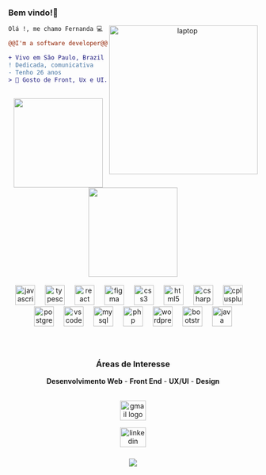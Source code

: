 ### Bem vindo!👋

<div align="center" >
<img align="right" height="auto" width="300em" alt="laptop"  src="https://img1.picmix.com/output/stamp/normal/8/6/5/6/1756568_c4174.gif" width="700" height="394" role="presentation"/>
</div>


```diff
Olá !, me chamo Fernanda 💻

@@I'm a software developer@@

+ Vivo em São Paulo, Brazil 🇧🇷.
! Dedicada, comunicativa
- Tenho 26 anos
> 📖 Gosto de Front, Ux e UI.


```




<h2 dir="auto"></h2>

<div align="center">
  <a href="https://github.com/nandacruz">    
    <img height="180"  src="https://github-readme-stats.vercel.app/api?username=nandacruz&show_icons=true&theme=radical&include_all_commits=true&count_private=true"/>
    <img height="180" src="https://github-readme-stats.vercel.app/api/top-langs/?username=nandacruz&layout=compact&langs_count=7&theme=radical"/>
  </a>
</div><br/> 

<div align="center">
  <img src="https://cdn.jsdelivr.net/gh/devicons/devicon/icons/javascript/javascript-original.svg" height="40" alt="javascript logo"  />
  <img width="12" />
  <img src="https://cdn.jsdelivr.net/gh/devicons/devicon/icons/typescript/typescript-original.svg" height="40" alt="typescript logo"  />
  <img width="12" />
  <img src="https://cdn.jsdelivr.net/gh/devicons/devicon/icons/react/react-original.svg" height="40" alt="react logo"  />
  <img width="12" />
  <img src="https://cdn.jsdelivr.net/gh/devicons/devicon/icons/figma/figma-original.svg" height="40" alt="figma logo"  />
  <img width="12" />
  <img src="https://cdn.jsdelivr.net/gh/devicons/devicon/icons/css3/css3-original.svg" height="40" alt="css3 logo"  />
  <img width="12" />
  <img src="https://cdn.jsdelivr.net/gh/devicons/devicon/icons/html5/html5-original.svg" height="40" alt="html5 logo"  />
  <img width="12" />
  <img src="https://cdn.jsdelivr.net/gh/devicons/devicon/icons/csharp/csharp-original.svg" height="40" alt="csharp logo"  />
  <img width="12" />
  <img src="https://cdn.jsdelivr.net/gh/devicons/devicon/icons/cplusplus/cplusplus-original.svg" height="40" alt="cplusplus logo"  />
  <img width="12" />
  <img src="https://cdn.jsdelivr.net/gh/devicons/devicon/icons/postgresql/postgresql-original.svg" height="40" alt="postgresql logo"  />
  <img width="12" />
  <img src="https://cdn.jsdelivr.net/gh/devicons/devicon/icons/vscode/vscode-original.svg" height="40" alt="vscode logo"  />
  <img width="12" />
  <img src="https://skillicons.dev/icons?i=mysql" height="40" alt="mysql logo"  />
  <img width="12" />
  <img src="https://skillicons.dev/icons?i=php" height="40" alt="php logo"  />
  <img width="12" />
  <img src="https://cdn.simpleicons.org/wordpress/21759B" height="40" alt="wordpress logo"  />
  <img width="12" />
  <img src="https://cdn.jsdelivr.net/gh/devicons/devicon/icons/bootstrap/bootstrap-original.svg" height="40" alt="bootstrap logo"  />
  <img width="12" />
  <img src="https://cdn.jsdelivr.net/gh/devicons/devicon/icons/java/java-original.svg" height="40" alt="java logo"  />
</div>

###

<br/>    




<div align="center">
  <h3>Áreas de Interesse</h3>
  <b>Desenvolvimento Web</b> - 
  <b>Front End</b> - 
  <b>UX/UI</b> - 
  <b>Design</b>
</div><br/> 

<div align="center">
  
  <a href = "mailto:fernanda.moura.cruz98@gmail.com"><img src="https://raw.githubusercontent.com/maurodesouza/profile-readme-generator/master/src/assets/icons/social/gmail/default.svg" 
  width="52" height="40" alt="gmail logo"/>
  </a>
  
  <a href="https://www.linkedin.com/in/fernandadmc/" target="_blank"><img src="https://raw.githubusercontent.com/maurodesouza/profile-readme-generator/master/src/assets/icons/social/linkedin/default.svg" width="52" height="40" alt="linkedin logo"  /></a> 
</div>



###

<div align="center">
  <img src="https://profile-counter.glitch.me/nandacruz/count.svg?"  />
</div>



 
<!--
**nandacruz/nandacruz** is a ✨ _special_ ✨ repository because its `README.md` (this file) appears on your GitHub profile.




Here are some ideas to get you started:

- 🔭 I’m currently working on ...
- 🌱 I’m currently learning ...
- 👯 I’m looking to collaborate on ...
- 🤔 I’m looking for help with ...
- 💬 Ask me about ...
- 📫 How to reach me: ...
- 😄 Pronouns: ...
- ⚡ Fun fact: ...
-->
